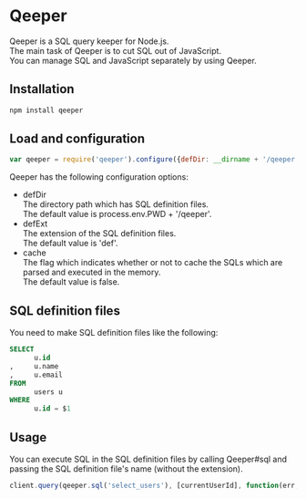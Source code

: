 # Qeeper

Qeeper is a SQL query keeper for Node.js.  
The main task of Qeeper is to cut SQL out of JavaScript.  
You can manage SQL and JavaScript separately by using Qeeper.  

## Installation
```bash
npm install qeeper
```

## Load and configuration
```javascript
var qeeper = require('qeeper').configure({defDir: __dirname + '/qeeper', defExt: '.def', cache: true});
```
Qeeper has the following configuration options:  
- defDir  
The directory path which has SQL definition files.  
The default value is process.env.PWD + '/qeeper'.  
- defExt  
The extension of the SQL definition files.  
The default value is 'def'.  
- cache  
The flag which indicates whether or not to cache the SQLs which are parsed and executed in the memory.  
The default value is false.  

## SQL definition files
You need to make SQL definition files like the following:
```sql
SELECT
      u.id
,     u.name
,     u.email
FROM
      users u
WHERE
      u.id = $1
```

## Usage
You can execute SQL in the SQL definition files by calling Qeeper#sql and passing the SQL definition file's name (without the extension).
```javascript
client.query(qeeper.sql('select_users'), [currentUserId], function(err, users){
```

